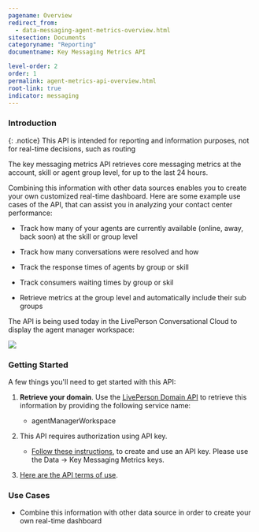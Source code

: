 ```yaml
---
pagename: Overview
redirect_from:
  - data-messaging-agent-metrics-overview.html
sitesection: Documents
categoryname: "Reporting"
documentname: Key Messaging Metrics API

level-order: 2
order: 1
permalink: agent-metrics-api-overview.html
root-link: true
indicator: messaging
---
```

### Introduction

{: .notice}
This API is intended for reporting and information purposes, not for real-time decisions, such as routing

The key messaging metrics API retrieves core messaging metrics at the account, skill or agent group level, for up to the last 24 hours.

Combining this information with other data sources enables you to create your own customized real-time dashboard. Here are some example use cases of the API, that can assist you in analyzing your contact center performance:

- Track how many of your agents are currently available (online, away, back soon) at the skill or group level

- Track how many conversations were resolved and how

- Track the response times of agents by group or skill

- Track consumers waiting times by group or skil

- Retrieve metrics at the group level and automatically include their sub groups

The API is being used today in the LivePerson Conversational Cloud to display the agent manager workspace:

![](amws.png)

### Getting Started

A few things you'll need to get started with this API:

1. **Retrieve your domain**. Use the [LivePerson Domain API](agent-domain-domain-api.html) to retrieve this information by providing the following service name:

	* agentManagerWorkspace

2. This API requires authorization using API key.

	* [Follow these instructions](guides-gettingstarted.html), to create and use an API key. Please use the Data -> Key Messaging Metrics keys.

3. [Here are the API terms of use](https://www.liveperson.com/policies/apitou).



### Use Cases

* Combine this information with other data source in order to create your own real-time dashboard
